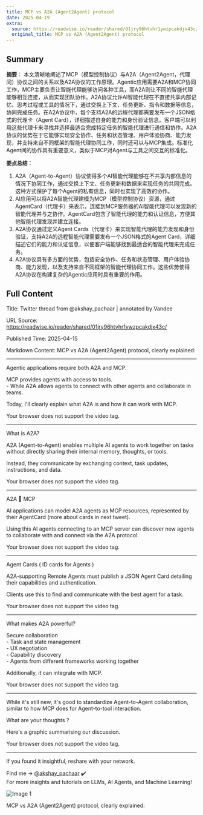 ```yaml
---
title: MCP vs A2A (Agent2Agent) protocol
date: 2025-04-19
extra:
  source: https://readwise.io/reader/shared/01jry96htvhr1ywzpcakdjx43c/
  original_title: MCP vs A2A (Agent2Agent) protocol
---
```

## Summary
**摘要**：
本文清晰地阐述了MCP（模型控制协议）与A2A（Agent2Agent，代理间）协议之间的关系以及A2A协议的工作原理。Agentic应用需要A2A和MCP协同工作，MCP主要负责让智能代理能够访问各种工具，而A2A则让不同的智能代理能够相互连接，从而实现团队协作。A2A协议允许AI智能代理在不直接共享内部记忆、思考过程或工具的情况下，通过交换上下文、任务更新、指令和数据等信息，协同完成任务。在A2A协议中，每个支持A2A的远程代理都需要发布一个JSON格式的代理卡（Agent Card），详细描述自身的能力和身份验证信息。客户端可以利用这些代理卡来寻找并选择最适合完成特定任务的智能代理进行通信和协作。A2A协议的优势在于它能够实现安全协作、任务和状态管理、用户体验协商、能力发现，并支持来自不同框架的智能代理协同工作，同时还可以与MCP集成。标准化Agent间的协作具有重要意义，类似于MCP对Agent与工具之间交互的标准化。

**要点总结**：

1.  A2A（Agent-to-Agent）协议使得多个AI智能代理能够在不共享内部信息的情况下协同工作，通过交换上下文、任务更新和数据来实现任务的共同完成。这种方式保护了每个Agent的私有信息，同时也实现了高效的协作。
2.  AI应用可以将A2A智能代理建模为MCP（模型控制协议）资源，通过AgentCard（代理卡）来表示，连接到MCP服务器的AI智能代理可以发现新的智能代理并与之协作。AgentCard包含了智能代理的能力和认证信息，方便其他智能代理发现并建立连接。
3.  A2A协议通过定义Agent Cards（代理卡）来实现智能代理的能力发现和身份验证，支持A2A的远程智能代理需要发布一个JSON格式的Agent Card，详细描述它们的能力和认证信息，以便客户端能够找到最适合的智能代理来完成任务。
4.  A2A协议具有多方面的优势，包括安全协作、任务和状态管理、用户体验协商、能力发现，以及支持来自不同框架的智能代理协同工作。这些优势使得A2A协议在构建复杂的Agentic应用时具有重要的作用。
## Full Content
Title: Twitter thread from @akshay_pachaar | annotated by Vandee

URL Source: https://readwise.io/reader/shared/01jry96htvhr1ywzpcakdjx43c/

Published Time: 2025-04-15

Markdown Content:
MCP vs A2A (Agent2Agent) protocol, clearly explained:

* * *

Agentic applications require both A2A and MCP.

MCP provides agents with access to tools.  
\- While A2A allows agents to connect with other agents and collaborate in teams.

Today, I'll clearly explain what A2A is and how it can work with MCP.

Your browser does not support the video tag.

* * *

What is A2A?

A2A (Agent-to-Agent) enables multiple AI agents to work together on tasks without directly sharing their internal memory, thoughts, or tools.

Instead, they communicate by exchanging context, task updates, instructions, and data.

Your browser does not support the video tag.

* * *

A2A 🤝 MCP

AI applications can model A2A agents as MCP resources, represented by their AgentCard (more about cards in next tweet).

Using this AI agents connecting to an MCP server can discover new agents to collaborate with and connect via the A2A protocol.

Your browser does not support the video tag.

* * *

Agent Cards ( ID cards for Agents )

A2A-supporting Remote Agents must publish a JSON Agent Card detailing their capabilities and authentication.

Clients use this to find and communicate with the best agent for a task.

Your browser does not support the video tag.

* * *

What makes A2A powerful?

Secure collaboration  
\- Task and state management  
\- UX negotiation  
\- Capability discovery  
\- Agents from different frameworks working together

Additionally, it can integrate with MCP.

Your browser does not support the video tag.

* * *

While it's still new, it's good to standardize Agent-to-Agent collaboration, similar to how MCP does for Agent-to-tool interaction.

What are your thoughts ?

Here's a graphic summarising our discussion.

Your browser does not support the video tag.

* * *

If you found it insightful, reshare with your network.

Find me → [@akshay\_pachaar](https://twitter.com/akshay_pachaar) ✔️  
For more insights and tutorials on LLMs, AI Agents, and Machine Learning!

![Image 1](https://pbs.twimg.com/profile_images/1578327351544360960/YFpWSWIX.jpg)

MCP vs A2A (Agent2Agent) protocol, clearly explained:

